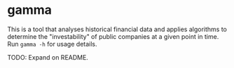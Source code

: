 # gamma

This is a tool that analyses historical financial data and applies algorithms to determine the "investability" of public companies at a given point in time.
Run `gamma -h` for usage details.

TODO: Expand on README.
